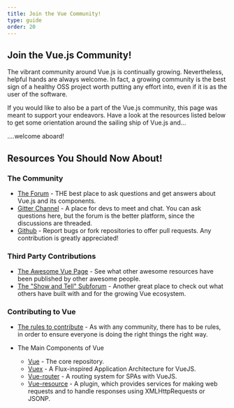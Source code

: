 ```yaml
---
title: Join the Vue Community!
type: guide
order: 20
---
```


## Join the Vue.js Community!

The vibrant community around Vue.js is continually growing. Nevertheless, helpful hands are always welcome. In fact, a growing community is the best sign of a healthy OSS project worth putting any effort into, even if it is as the user of the software. 

If you would like to also be a part of the Vue.js community, this page was meant to support your endeavors. Have a look at the resources listed below to get some orientation around the sailing ship of Vue.js and...

....welcome aboard!

## Resources You Should Now About!

### The Community
- [The Forum](http://forum.vuejs.org/) - THE best place to ask questions and get answers about Vue.js and its components.
- [Gitter Channel](https://gitter.im/vuejs/vue) -  A place for devs to meet and chat. You can ask questions here, but the forum is the better platform, since the discussions are threaded.
- [Github](https://github.com/vuejs) - Report bugs or fork repositories to offer pull requests. Any contribution is greatly appreciated!  


### Third Party Contributions

- [The Awesome Vue Page](https://github.com/vuejs/awesome-vue) - See what other awesome resources have been published by other awesome people.
- [The "Show and Tell" Subforum](http://forum.vuejs.org/category/15/show-tell) - Another great place to check out what others have built with and for the growing Vue ecosystem.
 
### Contributing to Vue

- [The rules to contribute](https://github.com/vuejs/vue/blob/dev/CONTRIBUTING.md) - As with any community, there has to be rules, in order to ensure everyone is doing the right things the right way.

- The Main Components of Vue
  - [Vue](https://github.com/vuejs/vue) - The core repository.
  - [Vuex](https://github.com/vuejs/vuex) - A Flux-inspired Application Architecture for VueJS.
  - [Vue-router](https://github.com/vuejs/vue-router) - A routing system for SPAs with VueJS.
  - [Vue-resource](https://github.com/vuejs/vue-resource) - A plugin, which provides services for making web requests and to handle responses using XMLHttpRequests or JSONP. 






